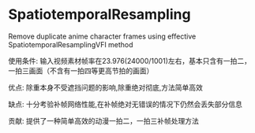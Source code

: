 # SpatiotemporalResampling
Remove duplicate anime character frames using effective SpatiotemporalResamplingVFI method

使用条件:
输入视频素材帧率在23.976(24000/1001)左右，基本只含有一拍二，一拍三画面（不含有一拍四等更高节拍的画面）

优点:
除重本身不受遮挡问题的影响,除重绝对彻底,方法简单高效

缺点:
十分考验补帧网络性能,在补帧绝对无错误的情况下仍然会丢失部分信息

贡献:
提供了一种简单高效的动漫一拍二，一拍三补帧处理方法
